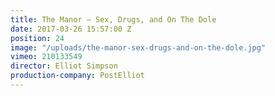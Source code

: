 ```yaml
---
title: The Manor — Sex, Drugs, and On The Dole
date: 2017-03-26 15:57:00 Z
position: 24
image: "/uploads/the-manor-sex-drugs-and-on-the-dole.jpg"
vimeo: 210133549
director: Elliot Simpson
production-company: PostElliot
---
```


